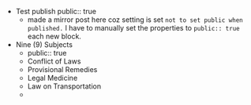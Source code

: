 - Test publish
  public:: true
	- made a mirror post here coz setting is set `not to set public when published.` I have to manually set the properties to `public:: true` each new block.
- Nine (9) Subjects
	- public:: true
	- Conflict of Laws
	- Provisional Remedies
	- Legal Medicine
	- Law on Transportation
	-
